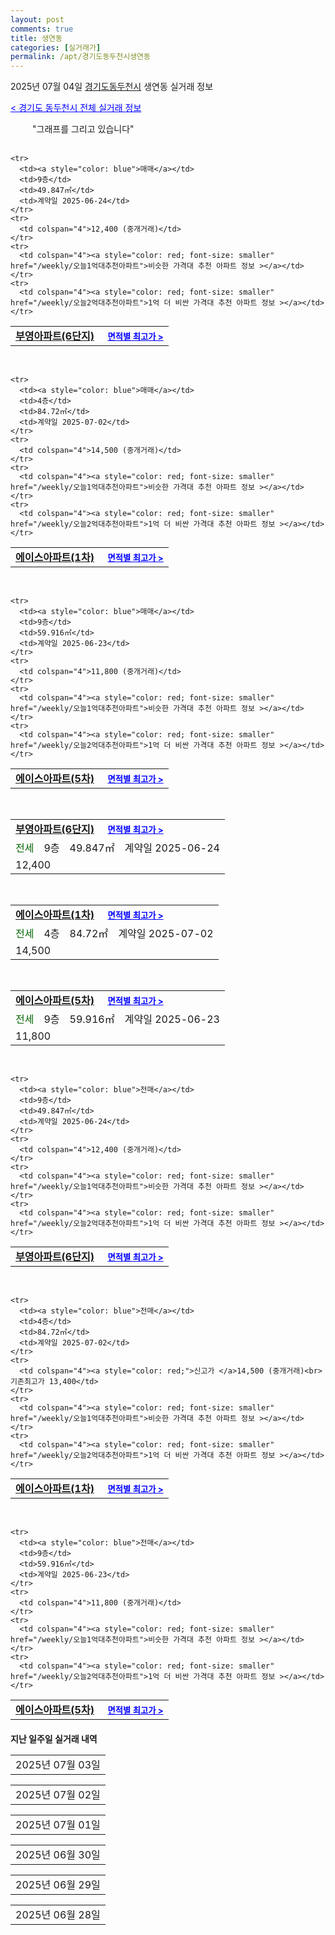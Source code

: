```yaml
---
layout: post
comments: true
title: 생연동
categories: [실거래가]
permalink: /apt/경기도동두천시생연동
---
```


2025년 07월 04일 <a href="/apt/경기도동두천시">경기도동두천시</a> 생연동 실거래 정보

<a style="color: blue;" href="/apt/경기도동두천시">< 경기도 동두천시 전체 실거래 정보</a>

<script type="text/javascript">
  google.charts.load('current', {'packages':['corechart']});
  google.charts.setOnLoadCallback(drawChart);

  function drawChart() {
    var data = google.visualization.arrayToDataTable([['거래일', '매매', '전월세', '전매'], ['21-01', 6, 3, 0], ['21-02', 0, 1, 0], ['21-03', 0, 1, 0], ['21-04', 0, 1, 0], ['21-05', 0, 1, 0], ['21-06', 1, 0, 0], ['21-07', 6, 8, 0], ['21-08', 68, 37, 0], ['21-09', 21, 43, 0], ['21-10', 28, 34, 0], ['21-11', 30, 26, 0], ['21-12', 21, 34, 0], ['22-01', 14, 26, 0], ['22-02', 11, 37, 0], ['22-03', 24, 36, 0], ['22-04', 31, 46, 0], ['22-05', 28, 40, 0], ['22-06', 18, 33, 1], ['22-07', 16, 37, 0], ['22-08', 2, 6, 0], ['23-07', 0, 1, 0], ['23-08', 0, 1, 0], ['23-09', 0, 1, 0], ['23-10', 1, 5, 0], ['23-11', 13, 34, 1], ['23-12', 19, 29, 2], ['24-01', 1, 1, 0], ['24-02', 2, 1, 0], ['24-03', 1, 1, 0], ['24-04', 1, 2, 0], ['24-05', 0, 1, 0], ['24-06', 6, 18, 0], ['24-07', 22, 34, 0], ['24-08', 24, 31, 1], ['24-09', 30, 27, 0], ['24-10', 23, 14, 24], ['24-11', 10, 0, 10], ['24-12', 13, 13, 13], ['25-01', 16, 16, 16], ['25-02', 30, 30, 30], ['25-03', 45, 45, 45], ['25-04', 23, 23, 23], ['25-05', 36, 36, 36], ['25-06', 23, 23, 23], ['25-07', 1, 1, 1]]);

    var options = {
      title: '최근 1년간 유형별 거래량 추이',
      legend: { position: 'bottom' }
    };

    setTimeout(function() {
        var chart = new google.visualization.LineChart(document.getElementById('columnchart_material'));
        chart.draw(data, (options));
        document.getElementById('loading').style.display = 'none';
    }, 200);

  }
</script>


<div id="loading" style="z-index:20; display: block; margin-left: 35px">"그래프를 그리고 있습니다"</div>
<div id="columnchart_material" style="width: 95%; margin-left: -35px; display: block"></div>
<!--<div style="width: 95%; margin-left: -35px; display: block">
      <script async src="https://pagead2.googlesyndication.com/pagead/js/adsbygoogle.js?client=ca-pub-3485438051770037"
          crossorigin="anonymous"></script>
      <ins class="adsbygoogle"
          style="display:block"
          data-ad-format="fluid"
          data-ad-layout-key="-fb+5w+4e-db+86"
          data-ad-client="ca-pub-3485438051770037"
          data-ad-slot="1827090281"></ins>
      <script>
          (adsbygoogle = window.adsbygoogle || []).push({});
      </script>
</div>-->
<br>
<table>
  <tr>
    <td colspan="4" style="font-weight: bold;"><a href="/apt/경기도동두천시생연동부영아파트(6단지)">부영아파트(6단지)</a> &nbsp;&nbsp;&nbsp; <a style="color: blue; font-size: smaller;" href="/apt/경기도동두천시생연동부영아파트(6단지)">면적별 최고가 ></a></td>
  </tr>
    
    <tr>
      <td><a style="color: blue">매매</a></td>
      <td>9층</td>
      <td>49.847㎡</td>
      <td>계약일 2025-06-24</td>
    </tr>
    <tr>
      <td colspan="4">12,400 (중개거래)</td>
    </tr>
    <tr>
      <td colspan="4"><a style="color: red; font-size: smaller" href="/weekly/오늘1억대추천아파트">비슷한 가격대 추천 아파트 정보 ></a></td>
    </tr>
    <tr>
      <td colspan="4"><a style="color: red; font-size: smaller" href="/weekly/오늘2억대추천아파트">1억 더 비싼 가격대 추천 아파트 정보 ></a></td>
    </tr>
      
</table>
<br>
<table>
  <tr>
    <td colspan="4" style="font-weight: bold;"><a href="/apt/경기도동두천시생연동에이스아파트(1차)">에이스아파트(1차)</a> &nbsp;&nbsp;&nbsp; <a style="color: blue; font-size: smaller;" href="/apt/경기도동두천시생연동에이스아파트(1차)">면적별 최고가 ></a></td>
  </tr>
    
    <tr>
      <td><a style="color: blue">매매</a></td>
      <td>4층</td>
      <td>84.72㎡</td>
      <td>계약일 2025-07-02</td>
    </tr>
    <tr>
      <td colspan="4">14,500 (중개거래)</td>
    </tr>
    <tr>
      <td colspan="4"><a style="color: red; font-size: smaller" href="/weekly/오늘1억대추천아파트">비슷한 가격대 추천 아파트 정보 ></a></td>
    </tr>
    <tr>
      <td colspan="4"><a style="color: red; font-size: smaller" href="/weekly/오늘2억대추천아파트">1억 더 비싼 가격대 추천 아파트 정보 ></a></td>
    </tr>
      
</table>
<br>
<table>
  <tr>
    <td colspan="4" style="font-weight: bold;"><a href="/apt/경기도동두천시생연동에이스아파트(5차)">에이스아파트(5차)</a> &nbsp;&nbsp;&nbsp; <a style="color: blue; font-size: smaller;" href="/apt/경기도동두천시생연동에이스아파트(5차)">면적별 최고가 ></a></td>
  </tr>
    
    <tr>
      <td><a style="color: blue">매매</a></td>
      <td>9층</td>
      <td>59.916㎡</td>
      <td>계약일 2025-06-23</td>
    </tr>
    <tr>
      <td colspan="4">11,800 (중개거래)</td>
    </tr>
    <tr>
      <td colspan="4"><a style="color: red; font-size: smaller" href="/weekly/오늘1억대추천아파트">비슷한 가격대 추천 아파트 정보 ></a></td>
    </tr>
    <tr>
      <td colspan="4"><a style="color: red; font-size: smaller" href="/weekly/오늘2억대추천아파트">1억 더 비싼 가격대 추천 아파트 정보 ></a></td>
    </tr>
      
</table>
<br>
<table>
  <tr>
    <td colspan="4" style="font-weight: bold;"><a href="/apt/경기도동두천시생연동부영아파트(6단지)">부영아파트(6단지)</a> &nbsp;&nbsp;&nbsp; <a style="color: blue; font-size: smaller;" href="/apt/경기도동두천시생연동부영아파트(6단지)">면적별 최고가 ></a></td>
  </tr>
    
  <tr>
    <td><a style="color: darkgreen">전세</a></td>
    <td>9층</td>
    <td>49.847㎡</td>
    <td>계약일 2025-06-24</td>
  </tr>
  <tr>
    <td colspan="4">12,400</td>
  </tr>
    
</table>
<br>
<table>
  <tr>
    <td colspan="4" style="font-weight: bold;"><a href="/apt/경기도동두천시생연동에이스아파트(1차)">에이스아파트(1차)</a> &nbsp;&nbsp;&nbsp; <a style="color: blue; font-size: smaller;" href="/apt/경기도동두천시생연동에이스아파트(1차)">면적별 최고가 ></a></td>
  </tr>
    
  <tr>
    <td><a style="color: darkgreen">전세</a></td>
    <td>4층</td>
    <td>84.72㎡</td>
    <td>계약일 2025-07-02</td>
  </tr>
  <tr>
    <td colspan="4">14,500</td>
  </tr>
    
</table>
<br>
<table>
  <tr>
    <td colspan="4" style="font-weight: bold;"><a href="/apt/경기도동두천시생연동에이스아파트(5차)">에이스아파트(5차)</a> &nbsp;&nbsp;&nbsp; <a style="color: blue; font-size: smaller;" href="/apt/경기도동두천시생연동에이스아파트(5차)">면적별 최고가 ></a></td>
  </tr>
    
  <tr>
    <td><a style="color: darkgreen">전세</a></td>
    <td>9층</td>
    <td>59.916㎡</td>
    <td>계약일 2025-06-23</td>
  </tr>
  <tr>
    <td colspan="4">11,800</td>
  </tr>
    
</table>
<br>
<table>
  <tr>
    <td colspan="4" style="font-weight: bold;"><a href="/apt/경기도동두천시생연동부영아파트(6단지)">부영아파트(6단지)</a> &nbsp;&nbsp;&nbsp; <a style="color: blue; font-size: smaller;" href="/apt/경기도동두천시생연동부영아파트(6단지)">면적별 최고가 ></a></td>
  </tr>
    
    <tr>
      <td><a style="color: blue">전매</a></td>
      <td>9층</td>
      <td>49.847㎡</td>
      <td>계약일 2025-06-24</td>
    </tr>
    <tr>
      <td colspan="4">12,400 (중개거래)</td>
    </tr>
    <tr>
      <td colspan="4"><a style="color: red; font-size: smaller" href="/weekly/오늘1억대추천아파트">비슷한 가격대 추천 아파트 정보 ></a></td>
    </tr>
    <tr>
      <td colspan="4"><a style="color: red; font-size: smaller" href="/weekly/오늘2억대추천아파트">1억 더 비싼 가격대 추천 아파트 정보 ></a></td>
    </tr>
      
</table>
<br>
<table>
  <tr>
    <td colspan="4" style="font-weight: bold;"><a href="/apt/경기도동두천시생연동에이스아파트(1차)">에이스아파트(1차)</a> &nbsp;&nbsp;&nbsp; <a style="color: blue; font-size: smaller;" href="/apt/경기도동두천시생연동에이스아파트(1차)">면적별 최고가 ></a></td>
  </tr>
    
    <tr>
      <td><a style="color: blue">전매</a></td>
      <td>4층</td>
      <td>84.72㎡</td>
      <td>계약일 2025-07-02</td>
    </tr>
    <tr>
      <td colspan="4"><a style="color: red;">신고가 </a>14,500 (중개거래)<br>기존최고가 13,400</td>
    </tr>
    <tr>
      <td colspan="4"><a style="color: red; font-size: smaller" href="/weekly/오늘1억대추천아파트">비슷한 가격대 추천 아파트 정보 ></a></td>
    </tr>
    <tr>
      <td colspan="4"><a style="color: red; font-size: smaller" href="/weekly/오늘2억대추천아파트">1억 더 비싼 가격대 추천 아파트 정보 ></a></td>
    </tr>
      
</table>
<br>
<table>
  <tr>
    <td colspan="4" style="font-weight: bold;"><a href="/apt/경기도동두천시생연동에이스아파트(5차)">에이스아파트(5차)</a> &nbsp;&nbsp;&nbsp; <a style="color: blue; font-size: smaller;" href="/apt/경기도동두천시생연동에이스아파트(5차)">면적별 최고가 ></a></td>
  </tr>
    
    <tr>
      <td><a style="color: blue">전매</a></td>
      <td>9층</td>
      <td>59.916㎡</td>
      <td>계약일 2025-06-23</td>
    </tr>
    <tr>
      <td colspan="4">11,800 (중개거래)</td>
    </tr>
    <tr>
      <td colspan="4"><a style="color: red; font-size: smaller" href="/weekly/오늘1억대추천아파트">비슷한 가격대 추천 아파트 정보 ></a></td>
    </tr>
    <tr>
      <td colspan="4"><a style="color: red; font-size: smaller" href="/weekly/오늘2억대추천아파트">1억 더 비싼 가격대 추천 아파트 정보 ></a></td>
    </tr>
      
</table>
    
<div style="margin-top: 20px; margin-bottom: 13px"><b>지난 일주일 실거래 내역</b></div>

  <table style="width: 100%; margin-bottom: 1px">
      <tr class="header">
        <td>2025년 07월 03일</td>
      </tr>
      <tr class="child" style="display: none">
        <td>
            
        <table>
          <tr>
            <td colspan="4" style="font-weight: bold;"><a href="https://search.naver.com/search.naver?query=건영아파트">건영아파트</a> &nbsp;&nbsp;&nbsp; <a style="color: blue; font-size: smaller;" href="/apt/경기도동두천시생연동건영아파트">면적별 최고가 ></a></td>            
          </tr>

          <tr>
            <td><a style="color: blue">매매</a></td>
            <td>12층</td>
            <td>84.96㎡</td>
            <td>계약일 2025-06-19</td>
          </tr>
          <tr>
            <td colspan="4">14,500 (중개거래)</td>
          </tr>
    
        </table>
        <table style="margin-top: 5px">
          <tr>
            <td colspan="4" style="font-weight: bold;"><a href="https://search.naver.com/search.naver?query=동두천센트레빌">동두천센트레빌</a> &nbsp;&nbsp;&nbsp; <a style="color: blue; font-size: smaller;" href="/apt/경기도동두천시생연동동두천센트레빌">면적별 최고가 ></a></td>            
          </tr>
    
          <tr>
            <td><a style="color: blue">매매</a></td>
            <td>15층</td>
            <td>59.8401㎡</td>
            <td>계약일 2025-06-14</td>
          </tr>
          <tr>
            <td colspan="4">22,000 (중개거래)</td>
          </tr>
    
        </table>
        <table style="margin-top: 5px">
          <tr>
            <td colspan="4" style="font-weight: bold;"><a href="https://search.naver.com/search.naver?query=부영아파트(1단지)">부영아파트(1단지)</a> &nbsp;&nbsp;&nbsp; <a style="color: blue; font-size: smaller;" href="/apt/경기도동두천시생연동부영아파트(1단지)">면적별 최고가 ></a></td>            
          </tr>
    
          <tr>
            <td><a style="color: blue">매매</a></td>
            <td>3층</td>
            <td>59.8404㎡</td>
            <td>계약일 2025-06-07</td>
          </tr>
          <tr>
            <td colspan="4">17,800 (중개거래)</td>
          </tr>
    
          <tr>
            <td><a style="color: blue">매매</a></td>
            <td>10층</td>
            <td>59.8404㎡</td>
            <td>계약일 2025-06-25</td>
          </tr>
          <tr>
            <td colspan="4">14,500 (중개거래)</td>
          </tr>
    
        </table>
        <table style="margin-top: 5px">
          <tr>
            <td colspan="4" style="font-weight: bold;"><a href="https://search.naver.com/search.naver?query=부영아파트(5단지)">부영아파트(5단지)</a> &nbsp;&nbsp;&nbsp; <a style="color: blue; font-size: smaller;" href="/apt/경기도동두천시생연동부영아파트(5단지)">면적별 최고가 ></a></td>            
          </tr>
    
          <tr>
            <td><a style="color: blue">매매</a></td>
            <td>11층</td>
            <td>59.8404㎡</td>
            <td>계약일 2025-06-17</td>
          </tr>
          <tr>
            <td colspan="4">16,300 (중개거래)</td>
          </tr>
    
          <tr>
            <td><a style="color: blue">매매</a></td>
            <td>1층</td>
            <td>59.8404㎡</td>
            <td>계약일 2025-06-16</td>
          </tr>
          <tr>
            <td colspan="4">14,300 (직거래)</td>
          </tr>
    
        </table>
        <table style="margin-top: 5px">
          <tr>
            <td colspan="4" style="font-weight: bold;"><a href="https://search.naver.com/search.naver?query=부영아파트(6단지)">부영아파트(6단지)</a> &nbsp;&nbsp;&nbsp; <a style="color: blue; font-size: smaller;" href="/apt/경기도동두천시생연동부영아파트(6단지)">면적별 최고가 ></a></td>            
          </tr>
    
          <tr>
            <td><a style="color: blue">매매</a></td>
            <td>3층</td>
            <td>49.847㎡</td>
            <td>계약일 2025-07-01</td>
          </tr>
          <tr>
            <td colspan="4">10,800 (중개거래)</td>
          </tr>
    
        </table>
        <table style="margin-top: 5px">
          <tr>
            <td colspan="4" style="font-weight: bold;"><a href="https://search.naver.com/search.naver?query=에이스아파트(1차)">에이스아파트(1차)</a> &nbsp;&nbsp;&nbsp; <a style="color: blue; font-size: smaller;" href="/apt/경기도동두천시생연동에이스아파트(1차)">면적별 최고가 ></a></td>            
          </tr>
    
          <tr>
            <td><a style="color: blue">매매</a></td>
            <td>3층</td>
            <td>59.4㎡</td>
            <td>계약일 2025-06-28</td>
          </tr>
          <tr>
            <td colspan="4">11,500 (중개거래)</td>
          </tr>
    
        </table>
        <table style="margin-top: 5px">
          <tr>
            <td colspan="4" style="font-weight: bold;"><a href="https://search.naver.com/search.naver?query=월드메르디앙">월드메르디앙</a> &nbsp;&nbsp;&nbsp; <a style="color: blue; font-size: smaller;" href="/apt/경기도동두천시생연동월드메르디앙">면적별 최고가 ></a></td>            
          </tr>
    
          <tr>
            <td><a style="color: blue">매매</a></td>
            <td>13층</td>
            <td>59.912㎡</td>
            <td>계약일 2025-06-28</td>
          </tr>
          <tr>
            <td colspan="4">15,300 (중개거래)</td>
          </tr>
    
        </table>
        <table style="margin-top: 5px">
          <tr>
            <td colspan="4" style="font-weight: bold;"><a href="https://search.naver.com/search.naver?query=조흥아파트">조흥아파트</a> &nbsp;&nbsp;&nbsp; <a style="color: blue; font-size: smaller;" href="/apt/경기도동두천시생연동조흥아파트">면적별 최고가 ></a></td>            
          </tr>
    
          <tr>
            <td><a style="color: blue">매매</a></td>
            <td>4층</td>
            <td>65.53㎡</td>
            <td>계약일 2025-06-15</td>
          </tr>
          <tr>
            <td colspan="4">4,500 (중개거래)</td>
          </tr>
    
        </table>
        <table style="margin-top: 5px">
          <tr>
            <td colspan="4" style="font-weight: bold;"><a href="https://search.naver.com/search.naver?query=건영아파트">건영아파트</a> &nbsp;&nbsp;&nbsp; <a style="color: blue; font-size: smaller;" href="/apt/경기도동두천시생연동건영아파트">면적별 최고가 ></a></td>            
          </tr>
    
          <tr>
            <td><a style="color: darkgreen">전세</a></td>
            <td>12층</td>
            <td>84.96㎡</td>
            <td>계약일 2025-06-19</td>
          </tr>
          <tr>
            <td colspan="4">14,500</td>
          </tr>
    
        </table>
        <table style="margin-top: 5px">
          <tr>
            <td colspan="4" style="font-weight: bold;"><a href="https://search.naver.com/search.naver?query=동두천센트레빌">동두천센트레빌</a> &nbsp;&nbsp;&nbsp; <a style="color: blue; font-size: smaller;" href="/apt/경기도동두천시생연동동두천센트레빌">면적별 최고가 ></a></td>            
          </tr>
    
          <tr>
            <td><a style="color: darkgreen">전세</a></td>
            <td>15층</td>
            <td>59.8401㎡</td>
            <td>계약일 2025-06-14</td>
          </tr>
          <tr>
            <td colspan="4">22,000</td>
          </tr>
    
        </table>
        <table style="margin-top: 5px">
          <tr>
            <td colspan="4" style="font-weight: bold;"><a href="https://search.naver.com/search.naver?query=부영아파트(1단지)">부영아파트(1단지)</a> &nbsp;&nbsp;&nbsp; <a style="color: blue; font-size: smaller;" href="/apt/경기도동두천시생연동부영아파트(1단지)">면적별 최고가 ></a></td>            
          </tr>
    
          <tr>
            <td><a style="color: darkgreen">전세</a></td>
            <td>3층</td>
            <td>59.8404㎡</td>
            <td>계약일 2025-06-07</td>
          </tr>
          <tr>
            <td colspan="4">17,800</td>
          </tr>
    
          <tr>
            <td><a style="color: darkgreen">전세</a></td>
            <td>10층</td>
            <td>59.8404㎡</td>
            <td>계약일 2025-06-25</td>
          </tr>
          <tr>
            <td colspan="4">14,500</td>
          </tr>
    
        </table>
        <table style="margin-top: 5px">
          <tr>
            <td colspan="4" style="font-weight: bold;"><a href="https://search.naver.com/search.naver?query=부영아파트(5단지)">부영아파트(5단지)</a> &nbsp;&nbsp;&nbsp; <a style="color: blue; font-size: smaller;" href="/apt/경기도동두천시생연동부영아파트(5단지)">면적별 최고가 ></a></td>            
          </tr>
    
          <tr>
            <td><a style="color: darkgreen">전세</a></td>
            <td>11층</td>
            <td>59.8404㎡</td>
            <td>계약일 2025-06-17</td>
          </tr>
          <tr>
            <td colspan="4">16,300</td>
          </tr>
    
          <tr>
            <td><a style="color: darkgreen">전세</a></td>
            <td>1층</td>
            <td>59.8404㎡</td>
            <td>계약일 2025-06-16</td>
          </tr>
          <tr>
            <td colspan="4">14,300</td>
          </tr>
    
        </table>
        <table style="margin-top: 5px">
          <tr>
            <td colspan="4" style="font-weight: bold;"><a href="https://search.naver.com/search.naver?query=부영아파트(6단지)">부영아파트(6단지)</a> &nbsp;&nbsp;&nbsp; <a style="color: blue; font-size: smaller;" href="/apt/경기도동두천시생연동부영아파트(6단지)">면적별 최고가 ></a></td>            
          </tr>
    
          <tr>
            <td><a style="color: darkgreen">전세</a></td>
            <td>3층</td>
            <td>49.847㎡</td>
            <td>계약일 2025-07-01</td>
          </tr>
          <tr>
            <td colspan="4">10,800</td>
          </tr>
    
        </table>
        <table style="margin-top: 5px">
          <tr>
            <td colspan="4" style="font-weight: bold;"><a href="https://search.naver.com/search.naver?query=에이스아파트(1차)">에이스아파트(1차)</a> &nbsp;&nbsp;&nbsp; <a style="color: blue; font-size: smaller;" href="/apt/경기도동두천시생연동에이스아파트(1차)">면적별 최고가 ></a></td>            
          </tr>
    
          <tr>
            <td><a style="color: darkgreen">전세</a></td>
            <td>3층</td>
            <td>59.4㎡</td>
            <td>계약일 2025-06-28</td>
          </tr>
          <tr>
            <td colspan="4">11,500</td>
          </tr>
    
        </table>
        <table style="margin-top: 5px">
          <tr>
            <td colspan="4" style="font-weight: bold;"><a href="https://search.naver.com/search.naver?query=월드메르디앙">월드메르디앙</a> &nbsp;&nbsp;&nbsp; <a style="color: blue; font-size: smaller;" href="/apt/경기도동두천시생연동월드메르디앙">면적별 최고가 ></a></td>            
          </tr>
    
          <tr>
            <td><a style="color: darkgreen">전세</a></td>
            <td>13층</td>
            <td>59.912㎡</td>
            <td>계약일 2025-06-28</td>
          </tr>
          <tr>
            <td colspan="4"><a style="color: red;">신고가 </a>15,300<br>기존최고가 12,900</td>
          </tr>
    
        </table>
        <table style="margin-top: 5px">
          <tr>
            <td colspan="4" style="font-weight: bold;"><a href="https://search.naver.com/search.naver?query=조흥아파트">조흥아파트</a> &nbsp;&nbsp;&nbsp; <a style="color: blue; font-size: smaller;" href="/apt/경기도동두천시생연동조흥아파트">면적별 최고가 ></a></td>            
          </tr>
    
          <tr>
            <td><a style="color: darkgreen">전세</a></td>
            <td>4층</td>
            <td>65.53㎡</td>
            <td>계약일 2025-06-15</td>
          </tr>
          <tr>
            <td colspan="4">4,500</td>
          </tr>
    
        </table>
        <table style="margin-top: 5px">
          <tr>
            <td colspan="4" style="font-weight: bold;"><a href="https://search.naver.com/search.naver?query=건영아파트">건영아파트</a> &nbsp;&nbsp;&nbsp; <a style="color: blue; font-size: smaller;" href="/apt/경기도동두천시생연동건영아파트">면적별 최고가 ></a></td>            
          </tr>
    
          <tr>
            <td><a style="color: blue">전매</a></td>
            <td>12층</td>
            <td>84.96㎡</td>
            <td>계약일 2025-06-19</td>
          </tr>
          <tr>
            <td colspan="4">14,500 (중개거래)</td>
          </tr>
    
        </table>
        <table style="margin-top: 5px">
          <tr>
            <td colspan="4" style="font-weight: bold;"><a href="https://search.naver.com/search.naver?query=동두천센트레빌">동두천센트레빌</a> &nbsp;&nbsp;&nbsp; <a style="color: blue; font-size: smaller;" href="/apt/경기도동두천시생연동동두천센트레빌">면적별 최고가 ></a></td>            
          </tr>
    
          <tr>
            <td><a style="color: blue">전매</a></td>
            <td>15층</td>
            <td>59.8401㎡</td>
            <td>계약일 2025-06-14</td>
          </tr>
          <tr>
            <td colspan="4">22,000 (중개거래)</td>
          </tr>
    
        </table>
        <table style="margin-top: 5px">
          <tr>
            <td colspan="4" style="font-weight: bold;"><a href="https://search.naver.com/search.naver?query=부영아파트(1단지)">부영아파트(1단지)</a> &nbsp;&nbsp;&nbsp; <a style="color: blue; font-size: smaller;" href="/apt/경기도동두천시생연동부영아파트(1단지)">면적별 최고가 ></a></td>            
          </tr>
    
          <tr>
            <td><a style="color: blue">전매</a></td>
            <td>3층</td>
            <td>59.8404㎡</td>
            <td>계약일 2025-06-07</td>
          </tr>
          <tr>
            <td colspan="4"><a style="color: red;">신고가 </a>17,800 (중개거래)<br>기존최고가 16,500</td>
          </tr>
    
          <tr>
            <td><a style="color: blue">전매</a></td>
            <td>10층</td>
            <td>59.8404㎡</td>
            <td>계약일 2025-06-25</td>
          </tr>
          <tr>
            <td colspan="4">14,500 (중개거래)</td>
          </tr>
    
        </table>
        <table style="margin-top: 5px">
          <tr>
            <td colspan="4" style="font-weight: bold;"><a href="https://search.naver.com/search.naver?query=부영아파트(5단지)">부영아파트(5단지)</a> &nbsp;&nbsp;&nbsp; <a style="color: blue; font-size: smaller;" href="/apt/경기도동두천시생연동부영아파트(5단지)">면적별 최고가 ></a></td>            
          </tr>
    
          <tr>
            <td><a style="color: blue">전매</a></td>
            <td>11층</td>
            <td>59.8404㎡</td>
            <td>계약일 2025-06-17</td>
          </tr>
          <tr>
            <td colspan="4">16,300 (중개거래)</td>
          </tr>
    
          <tr>
            <td><a style="color: blue">전매</a></td>
            <td>1층</td>
            <td>59.8404㎡</td>
            <td>계약일 2025-06-16</td>
          </tr>
          <tr>
            <td colspan="4">14,300 (직거래)</td>
          </tr>
    
        </table>
        <table style="margin-top: 5px">
          <tr>
            <td colspan="4" style="font-weight: bold;"><a href="https://search.naver.com/search.naver?query=부영아파트(6단지)">부영아파트(6단지)</a> &nbsp;&nbsp;&nbsp; <a style="color: blue; font-size: smaller;" href="/apt/경기도동두천시생연동부영아파트(6단지)">면적별 최고가 ></a></td>            
          </tr>
    
          <tr>
            <td><a style="color: blue">전매</a></td>
            <td>3층</td>
            <td>49.847㎡</td>
            <td>계약일 2025-07-01</td>
          </tr>
          <tr>
            <td colspan="4">10,800 (중개거래)</td>
          </tr>
    
        </table>
        <table style="margin-top: 5px">
          <tr>
            <td colspan="4" style="font-weight: bold;"><a href="https://search.naver.com/search.naver?query=에이스아파트(1차)">에이스아파트(1차)</a> &nbsp;&nbsp;&nbsp; <a style="color: blue; font-size: smaller;" href="/apt/경기도동두천시생연동에이스아파트(1차)">면적별 최고가 ></a></td>            
          </tr>
    
          <tr>
            <td><a style="color: blue">전매</a></td>
            <td>3층</td>
            <td>59.4㎡</td>
            <td>계약일 2025-06-28</td>
          </tr>
          <tr>
            <td colspan="4">11,500 (중개거래)</td>
          </tr>
    
        </table>
        <table style="margin-top: 5px">
          <tr>
            <td colspan="4" style="font-weight: bold;"><a href="https://search.naver.com/search.naver?query=월드메르디앙">월드메르디앙</a> &nbsp;&nbsp;&nbsp; <a style="color: blue; font-size: smaller;" href="/apt/경기도동두천시생연동월드메르디앙">면적별 최고가 ></a></td>            
          </tr>
    
          <tr>
            <td><a style="color: blue">전매</a></td>
            <td>13층</td>
            <td>59.912㎡</td>
            <td>계약일 2025-06-28</td>
          </tr>
          <tr>
            <td colspan="4">15,300 (중개거래)</td>
          </tr>
    
        </table>
        <table style="margin-top: 5px">
          <tr>
            <td colspan="4" style="font-weight: bold;"><a href="https://search.naver.com/search.naver?query=조흥아파트">조흥아파트</a> &nbsp;&nbsp;&nbsp; <a style="color: blue; font-size: smaller;" href="/apt/경기도동두천시생연동조흥아파트">면적별 최고가 ></a></td>            
          </tr>
    
          <tr>
            <td><a style="color: blue">전매</a></td>
            <td>4층</td>
            <td>65.53㎡</td>
            <td>계약일 2025-06-15</td>
          </tr>
          <tr>
            <td colspan="4">4,500 (중개거래)</td>
          </tr>
    
        </table>
    
        </td>
      </tr>
  </table>
    
  <table style="width: 100%; margin-bottom: 1px">
      <tr class="header">
        <td>2025년 07월 02일</td>
      </tr>
      <tr class="child" style="display: none">
        <td>
            
        <table>
          <tr>
            <td colspan="4" style="font-weight: bold;"><a href="https://search.naver.com/search.naver?query=실거래정보없음">실거래정보없음</a> &nbsp;&nbsp;&nbsp; <a style="color: blue; font-size: smaller;" href="/apt/{real_region}생연동{name_without_space}"></a></td>            
          </tr>

        </table>
    
        </td>
      </tr>
  </table>
    
  <table style="width: 100%; margin-bottom: 1px">
      <tr class="header">
        <td>2025년 07월 01일</td>
      </tr>
      <tr class="child" style="display: none">
        <td>
            
        <table>
          <tr>
            <td colspan="4" style="font-weight: bold;"><a href="https://search.naver.com/search.naver?query=실거래정보없음">실거래정보없음</a> &nbsp;&nbsp;&nbsp; <a style="color: blue; font-size: smaller;" href="/apt/{real_region}생연동{name_without_space}"></a></td>            
          </tr>

        </table>
    
        </td>
      </tr>
  </table>
    
  <table style="width: 100%; margin-bottom: 1px">
      <tr class="header">
        <td>2025년 06월 30일</td>
      </tr>
      <tr class="child" style="display: none">
        <td>
            
        <table>
          <tr>
            <td colspan="4" style="font-weight: bold;"><a href="https://search.naver.com/search.naver?query=실거래정보없음">실거래정보없음</a> &nbsp;&nbsp;&nbsp; <a style="color: blue; font-size: smaller;" href="/apt/{real_region}생연동{name_without_space}"></a></td>            
          </tr>

        </table>
    
        </td>
      </tr>
  </table>
    
  <table style="width: 100%; margin-bottom: 1px">
      <tr class="header">
        <td>2025년 06월 29일</td>
      </tr>
      <tr class="child" style="display: none">
        <td>
            
        <table>
          <tr>
            <td colspan="4" style="font-weight: bold;"><a href="https://search.naver.com/search.naver?query=실거래정보없음">실거래정보없음</a> &nbsp;&nbsp;&nbsp; <a style="color: blue; font-size: smaller;" href="/apt/{real_region}생연동{name_without_space}"></a></td>            
          </tr>

        </table>
    
        </td>
      </tr>
  </table>
    
  <table style="width: 100%; margin-bottom: 1px">
      <tr class="header">
        <td>2025년 06월 28일</td>
      </tr>
      <tr class="child" style="display: none">
        <td>
            
        <table>
          <tr>
            <td colspan="4" style="font-weight: bold;"><a href="https://search.naver.com/search.naver?query=실거래정보없음">실거래정보없음</a> &nbsp;&nbsp;&nbsp; <a style="color: blue; font-size: smaller;" href="/apt/{real_region}생연동{name_without_space}"></a></td>            
          </tr>

        </table>
    
        </td>
      </tr>
  </table>
    

